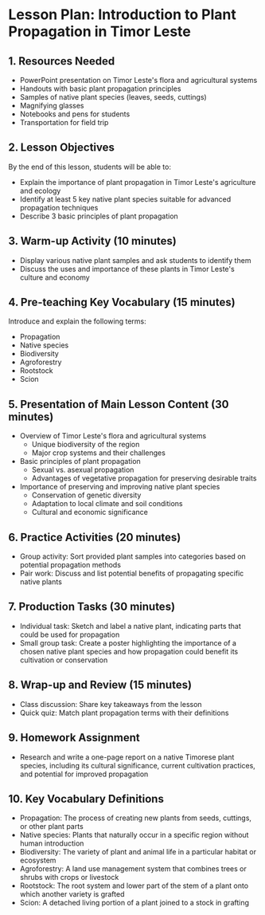 # Lesson Plan: Introduction to Plant Propagation in Timor Leste

## 1. Resources Needed

- PowerPoint presentation on Timor Leste's flora and agricultural systems
- Handouts with basic plant propagation principles
- Samples of native plant species (leaves, seeds, cuttings)
- Magnifying glasses
- Notebooks and pens for students
- Transportation for field trip

## 2. Lesson Objectives

By the end of this lesson, students will be able to:
- Explain the importance of plant propagation in Timor Leste's agriculture and ecology
- Identify at least 5 key native plant species suitable for advanced propagation techniques
- Describe 3 basic principles of plant propagation

## 3. Warm-up Activity (10 minutes)

- Display various native plant samples and ask students to identify them
- Discuss the uses and importance of these plants in Timor Leste's culture and economy

## 4. Pre-teaching Key Vocabulary (15 minutes)

Introduce and explain the following terms:
- Propagation
- Native species
- Biodiversity
- Agroforestry
- Rootstock
- Scion

## 5. Presentation of Main Lesson Content (30 minutes)

- Overview of Timor Leste's flora and agricultural systems
  * Unique biodiversity of the region
  * Major crop systems and their challenges
- Basic principles of plant propagation
  * Sexual vs. asexual propagation
  * Advantages of vegetative propagation for preserving desirable traits
- Importance of preserving and improving native plant species
  * Conservation of genetic diversity
  * Adaptation to local climate and soil conditions
  * Cultural and economic significance

## 6. Practice Activities (20 minutes)

- Group activity: Sort provided plant samples into categories based on potential propagation methods
- Pair work: Discuss and list potential benefits of propagating specific native plants

## 7. Production Tasks (30 minutes)

- Individual task: Sketch and label a native plant, indicating parts that could be used for propagation
- Small group task: Create a poster highlighting the importance of a chosen native plant species and how propagation could benefit its cultivation or conservation

## 8. Wrap-up and Review (15 minutes)

- Class discussion: Share key takeaways from the lesson
- Quick quiz: Match plant propagation terms with their definitions

## 9. Homework Assignment

- Research and write a one-page report on a native Timorese plant species, including its cultural significance, current cultivation practices, and potential for improved propagation

## 10. Key Vocabulary Definitions

- Propagation: The process of creating new plants from seeds, cuttings, or other plant parts
- Native species: Plants that naturally occur in a specific region without human introduction
- Biodiversity: The variety of plant and animal life in a particular habitat or ecosystem
- Agroforestry: A land use management system that combines trees or shrubs with crops or livestock
- Rootstock: The root system and lower part of the stem of a plant onto which another variety is grafted
- Scion: A detached living portion of a plant joined to a stock in grafting
